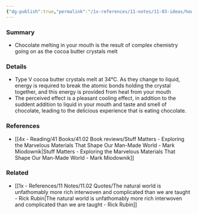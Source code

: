 ```yaml
---
{"dg-publish":true,"permalink":"/1x-references/11-notes/11-03-ideas/how-chocolate-melts/","title":"How chocolate melts","dgShowBacklinks":false}
---
```



### Summary
- Chocolate melting in your mouth is the result of complex chemistry going on as the cocoa butter crystals melt

### Details
- Type V cocoa butter crystals melt at 34°C. As they change to liquid, energy is required to break the atomic bonds holding the crystal together, and this energy is provided from heat from your mouth
- The perceived effect is a pleasant cooling effect, in addition to the suddent addition to liquid in your mouth and taste and smell of chocolate, leading to the delicious experience that is eating chocolate.

### References
- [[4x - Reading/41 Books/41.02 Book reviews/Stuff Matters - Exploring the Marvelous Materials That Shape Our Man-Made World - Mark Miodownik\|Stuff Matters - Exploring the Marvelous Materials That Shape Our Man-Made World - Mark Miodownik]]

### Related
- [[1x - References/11 Notes/11.02 Quotes/The natural world is unfathomably more rich interwoven and complicated than we are taught - Rick Rubin\|The natural world is unfathomably more rich interwoven and complicated than we are taught - Rick Rubin]]
